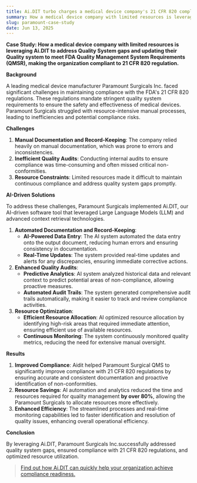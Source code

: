 ```yaml
---
title: Ai.DIT turbo charges a medical device company's 21 CFR 820 compliance readiness
summary: How a medical device company with limited resources is leveraging Ai.DIT to address Quality System gaps and updating their Quality system to meet FDA Quality Management System Requirements (QMSR), making the organization compliant to 21 CFR 820 regulation.
slug: paramount-case-study
date: Jun 13, 2025
---
```


**Case Study: How a medical device company with limited resources is leveraging Ai.DIT to address Quality System gaps and updating their Quality system to meet FDA Quality Management System Requirements (QMSR), making the organization compliant to 21 CFR 820 regulation.**

**Background**

A leading medical device manufacturer Paramount Surgicals Inc. faced significant challenges in maintaining compliance with the FDA's 21 CFR 820 regulations. These regulations mandate stringent quality system requirements to ensure the safety and effectiveness of medical devices. Paramount Surgicals struggled with resource-intensive manual processes, leading to inefficiencies and potential compliance risks.

**Challenges**

1. **Manual Documentation and Record-Keeping**: The company relied heavily on manual documentation, which was prone to errors and inconsistencies.
2. **Inefficient Quality Audits**: Conducting internal audits to ensure compliance was time-consuming and often missed critical non-conformities.
3. **Resource Constraints**: Limited resources made it difficult to maintain continuous compliance and address quality system gaps promptly.

**AI-Driven Solutions**

To address these challenges, Paramount Surgicals implemented Ai.DIT, our AI-driven software tool that leveraged Large Language Models (LLM) and advanced context retrieval technologies.

1. **Automated Documentation and Record-Keeping**:
   - **AI-Powered Data Entry**: The AI system automated the data entry onto the output document, reducing human errors and ensuring consistency in documentation.
   - **Real-Time Updates**: The system provided real-time updates and alerts for any discrepancies, ensuring immediate corrective actions.
2. **Enhanced Quality Audits**:
   - **Predictive Analytics**: AI system analyzed historical data and relevant context to predict potential areas of non-compliance, allowing proactive measures.
   - **Automated Audit Trails**: The system generated comprehensive audit trails automatically, making it easier to track and review compliance activities.
3. **Resource Optimization**:
   - **Efficient Resource Allocation**: AI optimized resource allocation by identifying high-risk areas that required immediate attention, ensuring efficient use of available resources.
   - **Continuous Monitoring**: The system continuously monitored quality metrics, reducing the need for extensive manual oversight.

**Results**

1. **Improved Compliance**: Aidit helped Paramount Surgical QMS to significantly improve compliance with 21 CFR 820 regulations by ensuring accurate and consistent documentation and proactive identification of non-conformities.
2. **Resource Savings**: AI automation and analytics reduced the time and resources required for quality management **by over 80%**, allowing the Paramount Surgicals to allocate resources more effectively.
3. **Enhanced Efficiency**: The streamlined processes and real-time monitoring capabilities led to faster identification and resolution of quality issues, enhancing overall operational efficiency.

**Conclusion**

By leveraging Ai.DIT, Paramount Surgicals Inc.successfully addressed quality system gaps, ensured compliance with 21 CFR 820 regulations, and optimized resource utilization.

> [Find out how Ai.DIT can quickly help your organization achieve compliance readiness.](/#demo)
